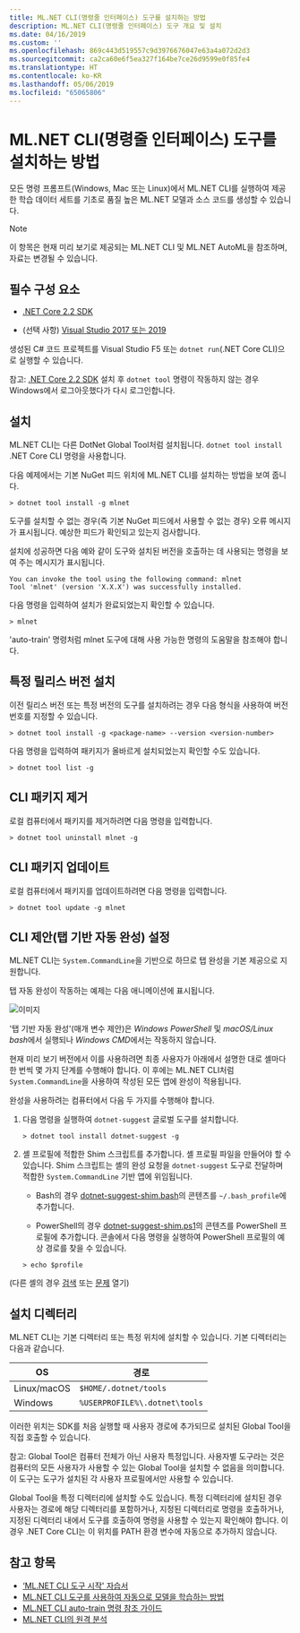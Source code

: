 ```yaml
---
title: ML.NET CLI(명령줄 인터페이스) 도구를 설치하는 방법
description: ML.NET CLI(명령줄 인터페이스) 도구 개요 및 설치
ms.date: 04/16/2019
ms.custom: ''
ms.openlocfilehash: 869c443d519557c9d3976676047e63a4a072d2d3
ms.sourcegitcommit: ca2ca60e6f5ea327f164be7ce26d9599e0f85fe4
ms.translationtype: HT
ms.contentlocale: ko-KR
ms.lasthandoff: 05/06/2019
ms.locfileid: "65065806"
---
```

# <a name="how-to-install-the-mlnet-command-line-interface-cli-tool"></a>ML.NET CLI(명령줄 인터페이스) 도구를 설치하는 방법

모든 명령 프롬프트(Windows, Mac 또는 Linux)에서 ML.NET CLI를 실행하여 제공한 학습 데이터 세트를 기초로 품질 높은 ML.NET 모델과 소스 코드를 생성할 수 있습니다.

> [!NOTE]
> 이 항목은 현재 미리 보기로 제공되는 ML.NET CLI 및 ML.NET AutoML을 참조하며, 자료는 변경될 수 있습니다.

## <a name="pre-requisites"></a>필수 구성 요소

- [.NET Core 2.2 SDK](https://dotnet.microsoft.com/download/dotnet-core/2.2)

- (선택 사항) [Visual Studio 2017 또는 2019](https://visualstudio.microsoft.com/vs/)

생성된 C# 코드 프로젝트를 Visual Studio F5 또는 `dotnet run`(.NET Core CLI)으로 실행할 수 있습니다.

참고: [.NET Core 2.2 SDK](https://dotnet.microsoft.com/download/dotnet-core/2.2) 설치 후 `dotnet tool` 명령이 작동하지 않는 경우 Windows에서 로그아웃했다가 다시 로그인합니다.

## <a name="install"></a>설치

ML.NET CLI는 다른 DotNet Global Tool처럼 설치됩니다. `dotnet tool install` .NET Core CLI 명령을 사용합니다. 

다음 예제에서는 기본 NuGet 피드 위치에 ML.NET CLI를 설치하는 방법을 보여 줍니다.

```console
> dotnet tool install -g mlnet
```

도구를 설치할 수 없는 경우(즉 기본 NuGet 피드에서 사용할 수 없는 경우) 오류 메시지가 표시됩니다. 예상한 피드가 확인되고 있는지 검사합니다.

설치에 성공하면 다음 예와 같이 도구와 설치된 버전을 호출하는 데 사용되는 명령을 보여 주는 메시지가 표시됩니다.

```console
You can invoke the tool using the following command: mlnet
Tool 'mlnet' (version 'X.X.X') was successfully installed.
```

다음 명령을 입력하여 설치가 완료되었는지 확인할 수 있습니다.

```console
> mlnet
```

'auto-train' 명령처럼 mlnet 도구에 대해 사용 가능한 명령의 도움말을 참조해야 합니다.

## <a name="install-a-specific-release-version"></a>특정 릴리스 버전 설치

이전 릴리스 버전 또는 특정 버전의 도구를 설치하려는 경우 다음 형식을 사용하여 버전 번호를 지정할 수 있습니다.

```console
> dotnet tool install -g <package-name> --version <version-number>
```

다음 명령을 입력하여 패키지가 올바르게 설치되었는지 확인할 수도 있습니다.

```console
> dotnet tool list -g
```

## <a name="uninstall-the-cli-package"></a>CLI 패키지 제거

로컬 컴퓨터에서 패키지를 제거하려면 다음 명령을 입력합니다.

```console
> dotnet tool uninstall mlnet -g
```

## <a name="update-the-cli-package"></a>CLI 패키지 업데이트

로컬 컴퓨터에서 패키지를 업데이트하려면 다음 명령을 입력합니다.

```console
> dotnet tool update -g mlnet
```

## <a name="set-up-cli-suggestions-tab-based-auto-completion"></a>CLI 제안(탭 기반 자동 완성) 설정

ML.NET CLI는 `System.CommandLine`을 기반으로 하므로 탭 완성을 기본 제공으로 지원합니다.

탭 자동 완성이 작동하는 예제는 다음 애니메이션에 표시됩니다.

![이미지](./media/cli-tab-completion.gif)

'탭 기반 자동 완성'(매개 변수 제안)은 *Windows PowerShell* 및 *macOS/Linux bash*에서 실행되나 *Windows CMD*에서는 작동하지 않습니다.

현재 미리 보기 버전에서 이를 사용하려면 최종 사용자가 아래에서 설명한 대로 셸마다 한 번씩 몇 가지 단계를 수행해야 합니다. 이 후에는 ML.NET CLI처럼 `System.CommandLine`을 사용하여 작성된 모든 앱에 완성이 적용됩니다.

완성을 사용하려는 컴퓨터에서 다음 두 가지를 수행해야 합니다.

1. 다음 명령을 실행하여 `dotnet-suggest` 글로벌 도구를 설치합니다.

    ```console
    > dotnet tool install dotnet-suggest -g
    ```

2. 셸 프로필에 적합한 Shim 스크립트를 추가합니다. 셸 프로필 파일을 만들어야 할 수 있습니다. Shim 스크립트는 셸의 완성 요청을 `dotnet-suggest` 도구로 전달하며 적합한 `System.CommandLine` 기반 앱에 위임됩니다.

    * Bash의 경우 [dotnet-suggest-shim.bash](https://github.com/dotnet/System.CommandLine/blob/master/src/System.CommandLine.Suggest/dotnet-suggest-shim.bash)의 콘텐츠를 `~/.bash_profile`에 추가합니다.

    * PowerShell의 경우 [dotnet-suggest-shim.ps1](https://github.com/dotnet/System.CommandLine/blob/master/src/System.CommandLine.Suggest/dotnet-suggest-shim.ps1)의 콘텐츠를 PowerShell 프로필에 추가합니다. 콘솔에서 다음 명령을 실행하여 PowerShell 프로필의 예상 경로를 찾을 수 있습니다.

    ```console
    > echo $profile
    ``` 

(다른 셸의 경우 [검색](https://github.com/dotnet/System.CommandLine/issues?q=is%3Aissue+is%3Aopen+label%3A%22shell+suggestion%22) 또는 [문제](https://github.com/dotnet/System.CommandLine/issues) 열기)

## <a name="installation-directory"></a>설치 디렉터리

ML.NET CLI는 기본 디렉터리 또는 특정 위치에 설치할 수 있습니다. 기본 디렉터리는 다음과 같습니다.

| OS          | 경로                          |
|-------------|-------------------------------|
| Linux/macOS | `$HOME/.dotnet/tools`         |
| Windows     | `%USERPROFILE%\.dotnet\tools` |

이러한 위치는 SDK를 처음 실행할 때 사용자 경로에 추가되므로 설치된 Global Tool을 직접 호출할 수 있습니다.

참고: Global Tool은 컴퓨터 전체가 아닌 사용자 특정입니다. 사용자별 도구라는 것은 컴퓨터의 모든 사용자가 사용할 수 있는 Global Tool을 설치할 수 없음을 의미합니다. 이 도구는 도구가 설치된 각 사용자 프로필에서만 사용할 수 있습니다.

Global Tool을 특정 디렉터리에 설치할 수도 있습니다. 특정 디렉터리에 설치된 경우 사용자는 경로에 해당 디렉터리를 포함하거나, 지정된 디렉터리로 명령을 호출하거나, 지정된 디렉터리 내에서 도구를 호출하여 명령을 사용할 수 있는지 확인해야 합니다.
이 경우 .NET Core CLI는 이 위치를 PATH 환경 변수에 자동으로 추가하지 않습니다.

## <a name="see-also"></a>참고 항목

- [‘ML.NET CLI 도구 시작' 자습서](../tutorials/mlnet-cli.md)
- [ML.NET CLI 도구를 사용하여 자동으로 모델을 학습하는 방법](../automate-training-with-cli.md)
- [ML.NET CLI auto-train 명령 참조 가이드](../reference/ml-net-cli-reference.md) 
- [ML.NET CLI의 원격 분석](../resources/ml-net-cli-telemetry.md)
